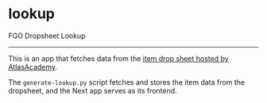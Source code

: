 # lookup

FGO Dropsheet Lookup

---

This is an app that fetches data from the [item drop sheet hosted by AtlasAcademy](https://docs.google.com/spreadsheets/d/1_SlTjrVRTgHgfS7sRqx4CeJMqlz687HdSlYqiW-JvQA/edit?gid=1676231111#gid=1676231111).

The `generate-lookup.py` script fetches and stores the item data from the dropsheet, and the Next app serves as its frontend.
